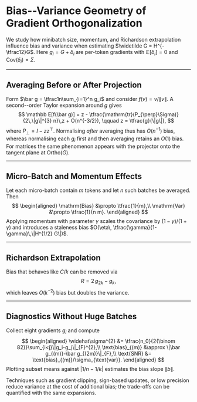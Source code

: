 # Bias--Variance Geometry of Gradient Orthogonalization

We study how minibatch size, momentum, and Richardson extrapolation influence bias and variance when estimating $\widetilde G = H^{-\tfrac12}G$.
Here $g_i=G+\delta_i$ are per-token gradients with $\mathbb E[\delta_i]=0$ and $\mathrm{Cov}(\delta_i)=\Sigma$.

---

## Averaging Before or After Projection

Form $\bar g = \tfrac1n\sum_{i=1}^n g_i$ and consider $f(v)=v/\|v\|$.
A second--order Taylor expansion around $g$ gives
$$
\mathbb E[f(\bar g)] 
  = z - \tfrac{\mathrm{tr}(P_{\perp}\Sigma)}{2\,\|g\|^{3} n}\,z + O(n^{-3/2}),
\qquad z = \tfrac{g}{\|g\|},
$$
where $P_{\perp}=I-zz^{\top}$.
Normalising *after* averaging thus has $O(n^{-1})$ bias, whereas normalising each $g_i$ first and then averaging retains an $O(1)$ bias.
For matrices the same phenomenon appears with the projector onto the tangent plane at $\mathrm{Ortho}(G)$.

---

## Micro-Batch and Momentum Effects

Let each micro-batch contain $m$ tokens and let $n$ such batches be averaged.
Then
$$
\begin{aligned}
\mathrm{Bias} &\propto \tfrac{1}{m},\\
\mathrm{Var}  &\propto \tfrac{1}{n m}.
\end{aligned}
$$
Applying momentum with parameter $\gamma$ scales the covariance by $(1-\gamma)/(1+\gamma)$ and introduces a staleness bias $O(\eta\, \tfrac{\gamma}{1-\gamma}\,\|H^{1/2} G\|)$.

---

## Richardson Extrapolation

Bias that behaves like $C/k$ can be removed via
$$
R = 2\,g_{2k}-g_{k},
$$
which leaves $O(k^{-2})$ bias but doubles the variance.

---

## Diagnostics Without Huge Batches

Collect eight gradients $g_i$ and compute
$$
\begin{aligned}
\widehat\sigma^{2} &= \tfrac{n_0}{2{\binom 82}}\sum_{i<j}\|g_i-g_j\|_{F}^{2},\\
\text{bias}_{(m)} &\approx \|\bar g_{(m)}-\bar g_{(2m)}\|_{F},\\
\text{SNR} &= \text{bias}_{(m)}/\sigma_{\text{var}}.
\end{aligned}
$$
Plotting subset means against $|1/n-1/k|$ estimates the bias slope $\|b\|$.

Techniques such as gradient clipping, sign-based updates, or low precision reduce variance at the cost of additional bias; the trade-offs can be quantified with the same expansions.

